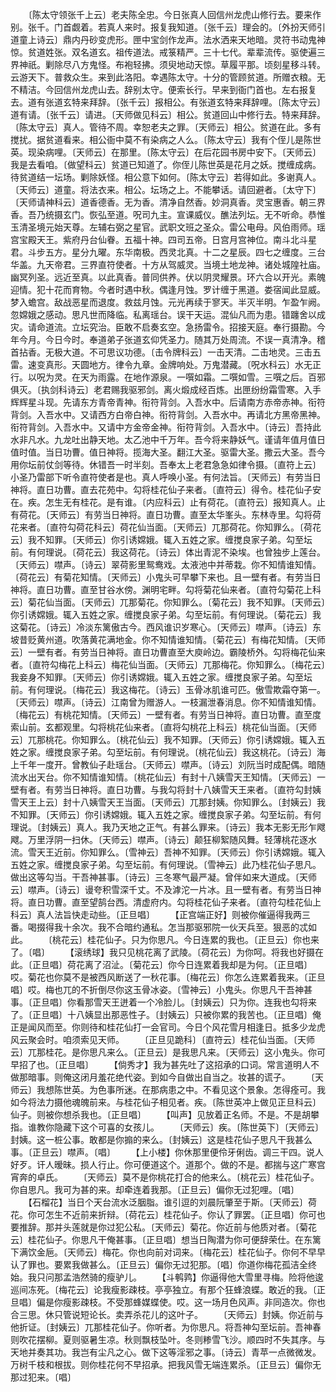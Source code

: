 <!-- { "loadSidebar": true } -->
　　〔陈太守领张千上云〕老夫陈全忠。今日张真人回信州龙虎山修行去。要来作别。张千。门首觑着。若真人来时。报复我知道。〔张千云〕理会的。〔外扮天师引道童上诗云〕鼎内丹砂变虎形。匣中宝剑作龙声。法水洒来天地暗。灵符书动鬼神惊。贫道姓张。双名道玄。祖传道法。戒箓精严。三十七代。辈辈流传。驱使遍三界神祇。剿除尽八方鬼怪。布袍轻拂。须臾地动天惊。草履平那。顷刻星移斗转。云游天下。普救众生。来到此洛阳。幸遇陈太守。十分的管顾贫道。所赠衣粮。无不精洁。今回信州龙虎山去。辞别太守。便索长行。早来到衙门首也。左右报复去。道有张道玄特来拜辞。〔张千云〕报相公。有张道玄特来拜辞哩。〔陈太守云〕道有请。〔张千云〕请进。〔天师做见科云〕相公。贫道回山中修行去。特来拜辞。〔陈太守云〕真人。管待不周。幸恕老夫之罪。〔天师云〕相公。贫道在此。多有搅扰。据贫道看来。相公衙中莫不有染病之人么。〔陈太守云〕我有个侄儿是陈世英。现染病哩。〔天师云〕在那里。〔陈太守云〕在后花园书房中安下。〔天师云〕我是去看咱。〔做望科云〕贫道已知道了。你侄儿陈世英是花月之妖。搅缠成病。待贫道结一坛场。剿除妖怪。相公意下如何。〔陈太守云〕若得如此。多谢真人。〔天师云〕道童。将法衣来。相公。坛场之上。不能攀话。请回避者。〔太守下〕〔天师请神科云〕道香德香。无为香。清净自然香。妙洞真香。灵宝惠香。朝三界香。吾乃统摄玄门。恢弘至道。呪司九主。宣课威仪。醮法列坛。无不听命。恭惟玉清圣境元始天尊。左辅右弼之星官。武职文班之圣众。雷公电母。风伯雨师。瑶宫宝殿天王。紫府丹台仙眷。五福十神。四司五帝。日宫月宫神位。南斗北斗星君。斗步五方。星分九曜。东华南极。西灵北真。十二之星辰。四七之缠度。三台华盖。九天帝君。三界直符使者。十方从驾威灵。当境土地龙神。诸处城隍社庙。幽冥列圣。远近至真。以此真香。普同供养。伏以阴灵耀景。环六合以开光。素魄迎情。犯十花而育物。今者时遇中秋。偶逢月蚀。罗计缠于黑道。娄宿闻此显威。梦入蟾宫。敌战恶星而退度。救兹月蚀。元光再续于寥天。半灭半明。乍盈乍阙。忽嫦娥之感动。思凡世而降临。私离瑶台。误干天运。混仙凡而为患。错躔舍以成灾。请命道流。立坛究治。臣敢不启奏玄空。急扬雷令。招接天庭。奉行摄勘。今年今月。今日今时。奉道弟子张道玄仰凭圣力。随其万处周流。不误一真清净。稽首拈香。无极大道。不可思议功德。〔击令牌科云〕一击天清。二击地灵。三击五雷。速变真形。天圆地方。律令九章。金牌响处。万鬼潜藏。〔呪水科云〕水无正行。以呪为灵。在天为雨露。在地作源泉。一噀如霜。二噀如雪。三噀之后。百邪俱灭。〔执剑科诗云〕老君赐我驱邪剑。离火煅成经百炼。出匣纷纷霜雪寒。入手辉辉星斗现。先请东方青帝青神。衔符背剑。入吾水中。后请南方赤帝赤神。衔符背剑。入吾水中。又请西方白帝白神。衔符背剑。入吾水中。再请北方黑帝黑神。衔符背剑。入吾水中。又请中方金帝金神。衔符背剑。入吾水中。〔诗云〕吾持此水非凡水。九龙吐出静天地。太乙池中千万年。吾今将来静妖气。谨请年值月值日值时值。当日功曹。值日神将。揽海大圣。翻江大圣。驱雷大圣。撒云大圣。吾今用你坛前仗剑等待。休错吾一时半刻。吾奉太上老君急急如律令摄。〔直符上云〕小圣乃雷部下听令直符使者是也。真人呼唤小圣。有何法旨。〔天师云〕有劳当日神将。直日功曹。直去花苑中。勾将桂花仙子来者。〔直符云〕得令。桂花仙子安在。疾。怎生无有桂花。是有谁。〔内应科云〕止有荷花。〔直符云〕报知真人。止有荷花。〔天师云〕有劳当日神将。直日功曹。直至太华峯头。东林寺里。勾将荷花来者。〔直符勾荷花科云〕荷花仙当面。〔天师云〕兀那荷花。你知罪么。〔荷花云〕我不知罪。〔天师云〕你引诱嫦娥。辄入五姓之家。缠搅良家子弟。勾至坛前。有何理说。〔荷花云〕我这荷花。〔诗云〕体出青泥不染埃。也曾独步上莲台。〔天师云〕噤声。〔诗云〕翠荷影里鸳鸯戏。太液池中并蒂栽。你不知情谁知情。〔荷花云〕有菊花知情。〔天师云〕小鬼头可早攀下来也。且一壁有者。有劳当日神将。直日功曹。直至甘谷水傍。渊明宅畔。勾将菊花仙来者。〔直符勾菊花上科云〕菊花仙当面。〔天师云〕兀那菊花。你知罪么。〔菊花云〕我不知罪。〔天师云〕你引诱嫦娥。辄入五姓之家。缠搅良家子弟。勾至坛前。有何理说。〔菊花云〕我这菊花。〔诗云〕冷淡东篱傲古今。西风谁识岁寒心。〔天师云〕噤声。〔诗云〕东坡昔贬黄州道。吹落黄花满地金。你不知情谁知情。〔菊花云〕有梅花知情。〔天师云〕一壁有者。有劳当日神将。直日功曹直至大庾岭边。霸陵桥外。勾将梅花仙来者。〔直符勾梅花上科云〕梅花仙当面。〔天师云〕兀那梅花。你知罪么。〔梅花云〕我妾身不知罪。〔天师云〕你引诱嫦娥。辄入五姓之家。缠搅良家子弟。勾至坛前。有何理说。〔梅花云〕我这梅花。〔诗云〕玉骨冰肌谁可匹。傲雪欺霜夺第一。〔天师云〕噤声。〔诗云〕江南曾为赠游人。一枝漏泄春消息。你不知情谁知情。〔梅花云〕有桃花知情。〔天师云〕一壁有者。有劳当日神将。直日功曹。直至度索山前。玄都观里。勾将桃花仙来者。〔直将勾桃花上科云〕桃花仙当面。〔天师云〕兀那桃花。你知罪么。〔桃花仙云〕我不知罪。〔天师云〕你引诱嫦娥。辄入五姓之家。缠搅良家子弟。勾至坛前。有何理说。〔桃花仙云〕我这桃花。〔诗云〕海上千年一度开。曾教仙子赴瑶台。〔天师云〕噤声。〔诗云〕刘阮当时成配偶。暗随流水出天台。你不知情谁知情。〔桃花仙云〕有封十八姨雪天王知情。〔天师云〕一壁有者。有劳当日神将。直日功曹。与我勾将封十八姨雪天王来者。〔直符勾封姨雪天王上云〕封十八姨雪天王当面。〔天师云〕兀那封姨。你知罪么。〔封姨云〕我不知罪。〔天师云〕你引诱嫦娥。辄入五姓之家。缠搅良家子弟。勾至坛前。有何理说。〔封姨云〕真人。我乃天地之正气。有甚么罪来。〔诗云〕我本无影无形乍飕飕。万里浮阴一扫休。〔天师云〕噤声。〔诗云〕颠狂柳絮随风舞。轻薄桃花逐水流。雪天王近前。你知罪么。〔雪神云〕吾神不知罪。〔天师云〕你引诱嫦娥。辄入五姓之家。缠搅良家子弟。勾至坛前。有何理说。〔雪神云〕此乃桂花仙子思凡。做出这等勾当。干吾神甚事。〔诗云〕三冬寒气最严凝。曾伴如来大道成。〔天师云〕噤声。〔诗云〕谩夸积雪深千丈。不及滹沱一片冰。且一壁有者。有劳当日神将。直日功曹。直至望鹄台西。清虚府内。勾将桂花仙子来者。〔直符勾桂花仙上科云〕真人法旨快走动些。〔正旦唱〕
　　【正宫端正好】则被你催逼得我两三番。喝掇得我十余次。我不合暗约通私。怎当那驱邪院一伙天兵至。狠恶的忒如此。
　　〔桃花云〕桂花仙子。只为你思凡。今日连累的我也。〔正旦云〕你也来了。〔唱〕
　　【滚绣球】我只见桃花离了武陵。〔荷花云〕为你呵。将我也好摄在此。〔正旦唱〕荷花离了沼沚。〔菊花云〕你今日连累着我却是为何。〔正旦唱〕哎。菊花也你莫不是被西风断送了一秋花事。〔梅花云〕你怎么连累着我来。〔正旦唱〕哎。梅也兀的不折倒尽你这玉骨冰姿。〔雪神云〕小鬼头。你思凡干吾神甚事。〔正旦唱〕你看那雪天王迸着一个冷脸儿。〔封姨云〕只为你。连我也勾将来了。〔正旦唱〕十八姨显出那恶性子。〔封姨云〕只被你累的我苦也。〔正旦唱〕俺正是闻风而至。你则待和桂花仙打一会官司。今日个风花雪月相逢日。抵多少龙虎风云聚会时。咱须索见天师。
　　〔正旦见跪科〕〔直符云〕桂花仙当面。〔天师云〕兀那桂花。是你思凡来么。〔正旦云〕是我思凡来。〔天师云〕这小鬼头。你可早招了也。〔正旦唱〕
　　【倘秀才】我为甚先吐了这招承的口词。常言道明人不做那暗事。则俺这闭月羞花绝代姿。到如今自做出自当之。妆甚的谎子。
　　〔天师云〕我想陈世英。为色事所迷。在那病患之中。不看见这个景象。怎得痊可。我如今将法力摄他魂魄前来。与桂花仙子相见者。疾。〔陈世英冲上做见正旦科云〕仙子。则被你想杀我也。〔正旦唱〕
　　【叫声】见放着正名师。不是。不是胡攀指。谁教你隐藏下这个可喜的女孩儿。
　　〔天师云〕疾。〔陈世英下〕〔天师云〕封姨。这一桩公事。敢都是你搧的来么。〔封姨云〕这是桂花仙子思凡干我甚么事。〔正旦云〕噤声。〔唱〕
　　【上小楼】你休那里便伶牙俐齿。调三干四。说人好歹。讦人暧昧。损人行止。你可便道这个。道那个。做的不是。都揣与这广寒宫宵奔的卓氏。
　　〔天师云〕莫不是你桃花打合的他来么。〔桃花云〕桂花仙子。你自思凡。我可为甚的来。却牵连着我那。〔正旦云〕偏你无过犯哩。〔唱〕
　　【石榴花】当日个天台流水泛胭脂。谁引逗的刘晨阮肇至于斯。〔天师云〕荷花。你可怎生不近前来折辩。〔荷花云〕桂花仙子。你认了罪罢。〔正旦唱〕你可也要推辞。那并头莲就是你过犯公私。〔天师云〕菊花。你近前与他质对者。〔菊花云〕桂花仙子。你思凡干俺甚事。〔正旦唱〕想当日陶潜为你可便辞荣仕。在东篱下满饮金巵。〔天师云〕梅花。你也向前对词来。〔梅花云〕桂花仙子。你何不早早认了罪也。要累我做甚么。〔正旦云〕偏你无过犯那。〔唱〕你道你梅花孤洁全终始。我只问那孟浩然骑的瘦驴儿。
　　【斗鹌鹑】你逼得他大雪里寻梅。险将他逡巡间冻死。〔梅花云〕论我瘦影疎枝。亭亭独立。有那个狂蜂浪蝶。敢近的我。〔正旦唱〕偏是你瘦影疎枝。不受那蜂媒蝶使。哎。这一场月色风声。非同造次。你也合三思。休只管说短论长。卖弄杀花儿的这叶子。
　　〔天师云〕封姨。你近前与他折证。〔封姨云〕兀那桂花仙子。你听者。为你思凡。将吾神勾至坛前。吾神春则吹花摆柳。夏则驱暑生凉。秋则飘枝坠叶。冬则糁雪飞沙。顺四时不失其序。与天地并奏其功。我岂有尘凡之心。做下这等淫邪之事。〔诗云〕青苹一点微微发。万树千枝和根拔。则你桂花何不早招承。把我风雪无端连累杀。〔正旦云〕偏你无那过犯来。〔唱〕
